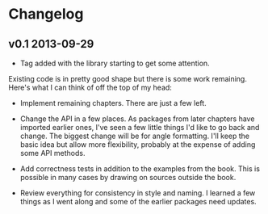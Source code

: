 # Changelog

## v0.1 2013-09-29

* Tag added with the library starting to get some attention.  

Existing code is in pretty good shape but there is some work remaining.  Here's what I can think of off the top of my head:

* Implement remaining chapters.  There are just a few left.

* Change the API in a few places.  As packages from later chapters have
imported earlier ones, I've seen a few little things I'd like to go back and
change.  The biggest change will be for angle formatting.  I'll keep the
basic idea but allow more flexibility, probably at the expense of adding
some API methods.

* Add correctness tests in addition to the examples from the book.  This is
possible in many cases by drawing on sources outside the book.

* Review everything for consistency in style and naming.  I learned a few
things as I went along and some of the earlier packages need updates.
